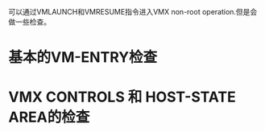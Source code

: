 可以通过VMLAUNCH和VMRESUME指令进入VMX non-root operation.但是会做一些检查。

# 基本的VM-ENTRY检查

# VMX CONTROLS 和 HOST-STATE AREA的检查